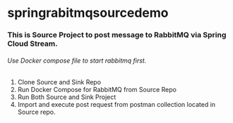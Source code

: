 # springrabitmqsourcedemo

### This is Source Project to post message to RabbitMQ via Spring Cloud Stream. 

###### Use Docker compose file to start rabbitmq first.


1. Clone Source and Sink Repo
2. Run Docker Compose for RabbitMQ from Source Repo
3. Run Both Source and Sink Project
4. Import and execute post request from postman collection located in Source repo.
